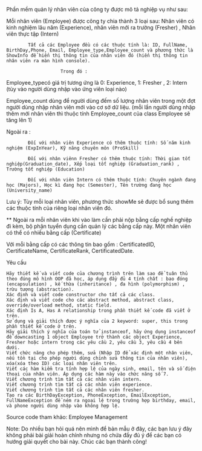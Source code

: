 Phần mềm quản lý nhân viên của công ty được mô tả nghiệp vụ như sau:

Mỗi nhân viên (Employee) được công ty chia thành 3 loại sau: Nhân viên có kinh nghiệm lâu năm (Experience), nhân viên mới ra trường (Fresher) , Nhân viên thực tập (Intern)

            Tất cả các Employee đều có các thuộc tính là: ID, FullName, BirthDay,Phone, Email, Employee_type,Employee_count và phương thức là ShowInfo để hiển thị thông tin của nhân viên đó (hiển thị thông tin nhân viên ra màn hình console).

                        Trong đó :

Employee_typecó giá trị tương ứng là 0: Experience, 1: Fresher , 2: Intern  (tùy vào người dùng nhập vào ứng viên loại nào)

 Employee_count dùng để người dùng đếm số lượng nhân viên trong một đợt người dùng nhập nhân viên mới  vào cơ sở dữ liệu. (mỗi lần người dùng nhập thêm mới nhân viên thì thuộc tính Employee_count của class Employee sẽ tăng lên 1)

Ngoài ra :

            Đối với nhân viên Experience có thêm thuộc tính: Số năm kinh nghiệm (ExpInYear), Kỹ năng chuyên môn (ProSkill)

            Đối với nhân viênn Fresher có thêm thuộc tính: Thời gian tốt nghiệp(Graduation_date), Xếp loại tốt nghiệp (Graduation_rank) , Trường tốt nghiệp (Education)

            Đối với nhân viên Intern có thêm thuộc tính: Chuyên ngành đang học (Majors), Học kì đang học (Semester), Tên trường đang học (University_name)

Lưu ý: Tùy mỗi loại nhân viên, phương thức showMe sẽ được bổ sung thêm các thuộc tính của riêng loại nhân viên đó.

** Ngoài ra mỗi nhân viên khi vào làm cần phải nộp bằng cấp nghề nghiệp đi kèm, bộ phận tuyển dụng cần quản lý các bằng cấp này. Một nhân viên có thể có nhiều bằng cấp (Certificate)

Với mỗi bằng cấp có các thông tin bao gồm : CertificatedID, CertificateName, CertificateRank, CertificatedDate.

Yêu cầu

    Hãy thiết kế và viết code của chương trình trên làm sao để tuân thủ theo đúng mô hình OOP đã học, áp dụng đầy đủ 4 tính chất : bao đóng (encapsulation) , kế thừa (inheritance) , đa hình (polymorphism) , trừu tượng (abstraction).
    Xác định và viết code constructor cho tất cả các class.
    Xác định và viết code cho các abstract method, abstract class, override/overload method, static field.
    Xác định Is A, Has A relationship trong phần thiết kế code đã viết ở trên.
    Sử dụng và giải thích được ý nghĩa của 2 keyword: super, this trong phần thiết kế code ở trên.
    Hãy giải thích ý nghĩa của toán tử instanceof, hãy ứng dụng instanceof để downcasting 1 object Employee trở thành các object Experience, Fresher hoặc intern trong các yêu cầu 2, yêu cầu 3, yêu cầu 4 bên dưới.
    Viết chức năng cho phép thêm, sửa (Nhập ID để xác định một nhân viên, nếu tồn tại cho phép người dùng chỉnh sửa thông tin của nhân viên), xóa(xóa theo ID) các loại nhân viên trên.
    Viết các hàm kiểm tra tính hợp lệ của ngày sinh, email, tên và số điện thoại của nhân viên. Áp dụng các hàm này vào chức năng số 7.
    Viết chương trình tìm tất cả các nhân viên intern.
    Viết chương trình tìm tất cả các nhân viên experience.
    Viết chương trình tìm tất cả các nhân viên fresher.
    Tạo ra các BirthDayException, PhoneException, EmailException, FullNameException để ném ra ngoại lệ trong trường hợp birthday, email, và phone người dùng nhập vào không hợp lệ.

Source code tham khảo: Employee Management

Note: Do nhiều bạn hỏi quá nên mình để bản mẫu ở đây, các bạn lưu ý đây không phải bài giải hoàn chỉnh nhưng nó chứa đầy đủ ý để các bạn có hướng giải quyết cho bài này. Chúc các bạn thành công!